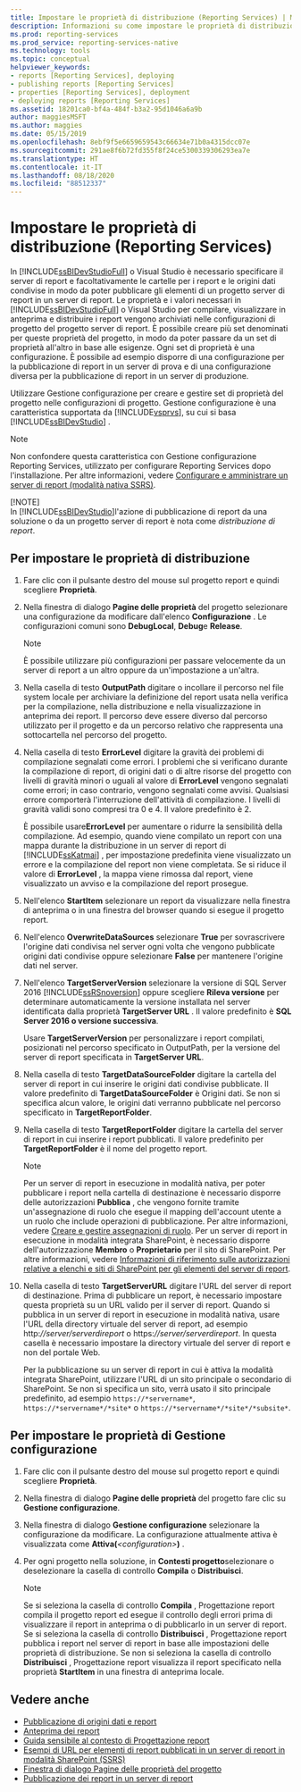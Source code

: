 ```yaml
---
title: Impostare le proprietà di distribuzione (Reporting Services) | Microsoft Docs
description: Informazioni su come impostare le proprietà di distribuzione usate da SQL Server Data Tools (SSDT) o Visual Studio per compilare, visualizzare in anteprima e distribuire i report.
ms.prod: reporting-services
ms.prod_service: reporting-services-native
ms.technology: tools
ms.topic: conceptual
helpviewer_keywords:
- reports [Reporting Services], deploying
- publishing reports [Reporting Services]
- properties [Reporting Services], deployment
- deploying reports [Reporting Services]
ms.assetid: 18201ca0-bf4a-484f-b3a2-95d1046a6a9b
author: maggiesMSFT
ms.author: maggies
ms.date: 05/15/2019
ms.openlocfilehash: 8ebf9f5e6659659543c66634e71b0a4315dcc07e
ms.sourcegitcommit: 291ae8f6b72fd355f8f24ce5300339306293ea7e
ms.translationtype: HT
ms.contentlocale: it-IT
ms.lasthandoff: 08/18/2020
ms.locfileid: "88512337"
---
```

# <a name="set-deployment-properties-reporting-services"></a>Impostare le proprietà di distribuzione (Reporting Services)

  In [!INCLUDE[ssBIDevStudioFull](../../includes/ssbidevstudiofull-md.md)] o Visual Studio è necessario specificare il server di report e facoltativamente le cartelle per i report e le origini dati condivise in modo da poter pubblicare gli elementi di un progetto server di report in un server di report. Le proprietà e i valori necessari in [!INCLUDE[ssBIDevStudioFull](../../includes/ssbidevstudiofull-md.md)] o Visual Studio per compilare, visualizzare in anteprima e distribuire i report vengono archiviati nelle configurazioni di progetto del progetto server di report. È possibile creare più set denominati per queste proprietà del progetto, in modo da poter passare da un set di proprietà all'altro in base alle esigenze. Ogni set di proprietà è una configurazione. È possibile ad esempio disporre di una configurazione per la pubblicazione di report in un server di prova e di una configurazione diversa per la pubblicazione di report in un server di produzione.  
  
 Utilizzare Gestione configurazione per creare e gestire set di proprietà del progetto nelle configurazioni di progetto. Gestione configurazione è una caratteristica supportata da [!INCLUDE[vsprvs](../../includes/vsprvs-md.md)], su cui si basa [!INCLUDE[ssBIDevStudio](../../includes/ssbidevstudio-md.md)] .  
  
> [!NOTE]  
> Non confondere questa caratteristica con Gestione configurazione Reporting Services, utilizzato per configurare Reporting Services dopo l'installazione. Per altre informazioni, vedere [Configurare e amministrare un server di report &#40;modalità nativa SSRS&#41;](../../reporting-services/report-server/configure-and-administer-a-report-server-ssrs-native-mode.md).  
>
> [!NOTE]  
> In [!INCLUDE[ssBIDevStudio](../../includes/ssbidevstudio-md.md)]l'azione di pubblicazione di report da una soluzione o da un progetto server di report è nota come *distribuzione di report*.  
  
## <a name="to-set-deployment-properties"></a>Per impostare le proprietà di distribuzione
  
1. Fare clic con il pulsante destro del mouse sul progetto report e quindi scegliere **Proprietà**.  
  
2. Nella finestra di dialogo **Pagine delle proprietà** del progetto selezionare una configurazione da modificare dall'elenco **Configurazione** . Le configurazioni comuni sono **DebugLocal**, **Debug**e **Release**.  
  
    > [!NOTE]  
    > È possibile utilizzare più configurazioni per passare velocemente da un server di report a un altro oppure da un'impostazione a un'altra.  
  
3. Nella casella di testo **OutputPath**  digitare o incollare il percorso nel file system locale per archiviare la definizione del report usata nella verifica per la compilazione, nella distribuzione e nella visualizzazione in anteprima dei report. Il percorso deve essere diverso dal percorso utilizzato per il progetto e da un percorso relativo che rappresenta una sottocartella nel percorso del progetto.  
  
4. Nella casella di testo **ErrorLevel**  digitare la gravità dei problemi di compilazione segnalati come errori. I problemi che si verificano durante la compilazione di report, di origini dati o di altre risorse del progetto con livelli di gravità minori o uguali al valore di **ErrorLevel**  vengono segnalati come errori; in caso contrario, vengono segnalati come avvisi. Qualsiasi errore comporterà l'interruzione dell'attività di compilazione. I livelli di gravità validi sono compresi tra 0 e 4. Il valore predefinito è 2.  
  
     È possibile usare**ErrorLevel** per aumentare o ridurre la sensibilità della compilazione. Ad esempio, quando viene compilato un report con una mappa durante la distribuzione in un server di report di [!INCLUDE[ssKatmai](../../includes/sskatmai-md.md)] , per impostazione predefinita viene visualizzato un errore e la compilazione del report non viene completata. Se si riduce il valore di **ErrorLevel** , la mappa viene rimossa dal report, viene visualizzato un avviso e la compilazione del report prosegue.  
  
5. Nell'elenco **StartItem**  selezionare un report da visualizzare nella finestra di anteprima o in una finestra del browser quando si esegue il progetto report.  
  
6. Nell'elenco **OverwriteDataSources** selezionare **True** per sovrascrivere l'origine dati condivisa nel server ogni volta che vengono pubblicate origini dati condivise oppure selezionare **False** per mantenere l'origine dati nel server.  
  
7. Nell'elenco **TargetServerVersion** selezionare la versione di SQL Server 2016 [!INCLUDE[ssRSnoversion](../../includes/ssrsnoversion-md.md)] oppure scegliere **Rileva versione** per determinare automaticamente la versione installata nel server identificata dalla proprietà **TargetServer URL** . Il valore predefinito è **SQL Server 2016 o versione successiva**.  
  
     Usare **TargetServerVersion** per personalizzare i report compilati, posizionati nel percorso specificato in OutputPath, per la versione del server di report specificata in **TargetServer URL**.  
  
8. Nella casella di testo **TargetDataSourceFolder** digitare la cartella del server di report in cui inserire le origini dati condivise pubblicate. Il valore predefinito di **TargetDataSourceFolder** è Origini dati. Se non si specifica alcun valore, le origini dati verranno pubblicate nel percorso specificato in **TargetReportFolder**.  
  
9. Nella casella di testo **TargetReportFolder** digitare la cartella del server di report in cui inserire i report pubblicati. Il valore predefinito per **TargetReportFolder**  è il nome del progetto report.  
  
    > [!NOTE]  
    > Per un server di report in esecuzione in modalità nativa, per poter pubblicare i report nella cartella di destinazione è necessario disporre delle autorizzazioni **Pubblica** , che vengono fornite tramite un'assegnazione di ruolo che esegue il mapping dell'account utente a un ruolo che include operazioni di pubblicazione. Per altre informazioni, vedere [Creare e gestire assegnazioni di ruolo](../../reporting-services/security/create-and-manage-role-assignments.md). Per un server di report in esecuzione in modalità integrata SharePoint, è necessario disporre dell'autorizzazione **Membro** o **Proprietario** per il sito di SharePoint. Per altre informazioni, vedere [Informazioni di riferimento sulle autorizzazioni relative a elenchi e siti di SharePoint per gli elementi del server di report](../../reporting-services/security/sharepoint-site-and-list-permission-reference-for-report-server-items.md).  
  
10. Nella casella di testo **TargetServerURL** digitare l'URL del server di report di destinazione. Prima di pubblicare un report, è necessario impostare questa proprietà su un URL valido per il server di report. Quando si pubblica in un server di report in esecuzione in modalità nativa, usare l'URL della directory virtuale del server di report, ad esempio http:*//server/serverdireport* o https:*//server/serverdireport*. In questa casella è necessario impostare la directory virtuale del server di report e non del portale Web.  
  
     Per la pubblicazione su un server di report in cui è attiva la modalità integrata SharePoint, utilizzare l'URL di un sito principale o secondario di SharePoint. Se non si specifica un sito, verrà usato il sito principale predefinito, ad esempio `https://*servername*`, `https://*servername*/*site*` o `https://*servername*/*site*/*subsite*`.  
  
## <a name="to-set-configuration-manager-properties"></a>Per impostare le proprietà di Gestione configurazione  
  
1. Fare clic con il pulsante destro del mouse sul progetto report e quindi scegliere **Proprietà**.  
  
2. Nella finestra di dialogo **Pagine delle proprietà** del progetto fare clic su **Gestione configurazione**.  
  
3. Nella finestra di dialogo **Gestione configurazione** selezionare la configurazione da modificare. La configurazione attualmente attiva è visualizzata come **Attiva(***\<configuration>***)** .  
  
4. Per ogni progetto nella soluzione, in **Contesti progetto**selezionare o deselezionare la casella di controllo **Compila** o **Distribuisci**.  
  
    > [!NOTE]  
    > Se si seleziona la casella di controllo **Compila** , Progettazione report compila il progetto report ed esegue il controllo degli errori prima di visualizzare il report in anteprima o di pubblicarlo in un server di report. Se si seleziona la casella di controllo **Distribuisci** , Progettazione report pubblica i report nel server di report in base alle impostazioni delle proprietà di distribuzione. Se non si seleziona la casella di controllo **Distribuisci** , Progettazione report visualizza il report specificato nella proprietà **StartItem** in una finestra di anteprima locale.  
  
## <a name="see-also"></a>Vedere anche  

- [Pubblicazione di origini dati e report](../../reporting-services/reports/publishing-data-sources-and-reports.md)
- [Anteprima dei report](../../reporting-services/reports/previewing-reports.md)
- [Guida sensibile al contesto di Progettazione report](../../reporting-services/tools/report-designer-f1-help.md)
- [Esempi di URL per elementi di report pubblicati in un server di report in modalità SharePoint &#40;SSRS&#41;](../../reporting-services/tools/url-examples-for-items-on-a-report-server-sharepoint-mode.md)
- [Finestra di dialogo Pagine delle proprietà del progetto](../../reporting-services/tools/project-property-pages-dialog-box.md)
- [Pubblicazione dei report in un server di report](../../reporting-services/reports/publishing-reports-to-a-report-server.md)
